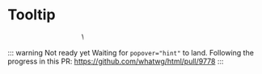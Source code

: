 <script setup>
import Example from "../../.vitepress/theme/app/components/Example.vue";
import Baseline from "../../.vitepress/theme/app/components/Baseline.vue";
</script>

<style scoped>
	.tooltip-grid {
		display:grid;
		gap: var(--size-5);
		inline-size: min-content;
		padding-block: var(--size-3) var(--size-5);

		.tooltip + span {
			inline-size: max-content;
		}

		& > * {
			gap: var(--size-2);
		}


		.top {
			display:grid;
			grid-column: 2/5;
			grid-row: 1;
			grid-template-columns: subgrid;
		}

		.right {
			display:grid;
			grid-column: 5;
			grid-row: 2/5;
			grid-template-columns: subgrid;
		}
	}

	.bottom {
		display:grid;
		grid-column: 2/5;
		grid-row: 5;
		grid-template-columns: subgrid;
	}

	.left {
		display:grid;
		grid-column: 1;
		grid-row: 2/5;
		grid-template-columns: subgrid;
	}
</style>

# Tooltip

<marquee width="150" direction="left">Work in progress</marquee>

::: warning Not ready yet
Waiting for `popover="hint"` to land. Following the progress in this PR: https://github.com/whatwg/html/pull/9778
:::

<Example row>
<template #example>

<div class="tooltip-grid">
<!-- Top -->
<div class="top">
<span class="tooltip top-start" style="position-anchor: --basic-tooltip-ts;">Tooltip!</span>
<span class="chip" style="anchor-name: --basic-tooltip-ts;">top-start</span>
<span class="tooltip" style="position-anchor: --basic-tooltip-t;">Tooltip!</span>
<span class="chip" style="anchor-name: --basic-tooltip-t;">top</span>
<span class="tooltip top-end" style="position-anchor: --basic-tooltip-te;">Tooltip!</span>
<span class="chip" style="anchor-name: --basic-tooltip-te;">top-end</span>
</div>

<!-- Right -->
<div class="right">
<span class="tooltip right-start" style="position-anchor: --basic-tooltip-rs;">Tooltip!</span>
<span class="chip" style="anchor-name: --basic-tooltip-rs;">right-start</span>
<span class="tooltip right" style="position-anchor: --basic-tooltip-r;">Tooltip!</span>
<span class="chip" style="anchor-name: --basic-tooltip-r;">right</span>
<span class="tooltip right-end" style="position-anchor: --basic-tooltip-re;">Tooltip!</span>
<span class="chip" style="anchor-name: --basic-tooltip-re;">right-end</span>

</div>

<!-- Bottom -->
<div class="bottom">
<span class="tooltip bottom-start" style="position-anchor: --basic-tooltip-bs;">Tooltip!</span>
<span class="chip" style="anchor-name: --basic-tooltip-bs;">bottom-start</span>
<span class="tooltip bottom" style="position-anchor: --basic-tooltip-b;">Tooltip!</span>
<span class="chip" style="anchor-name: --basic-tooltip-b;">bottom</span>
<span class="tooltip bottom-end" style="position-anchor: --basic-tooltip-be;">Tooltip!</span>
<span class="chip" style="anchor-name: --basic-tooltip-be;">bottom-end</span>
</div>

<!-- Left -->
<div class="left">
<span class="tooltip left-start" style="position-anchor: --basic-tooltip-ls;">Tooltip!</span>
<span class="chip" style="anchor-name: --basic-tooltip-ls;">left-start</span>
<span class="tooltip left" style="position-anchor: --basic-tooltip-l;">Tooltip!</span>
<span class="chip" style="anchor-name: --basic-tooltip-l;">left</span>
<span class="tooltip left-end" style="position-anchor: --basic-tooltip-le;">Tooltip!</span>
<span class="chip" style="anchor-name: --basic-tooltip-le;">left-end</span>
</div>
</div>
</template>
</Example>
